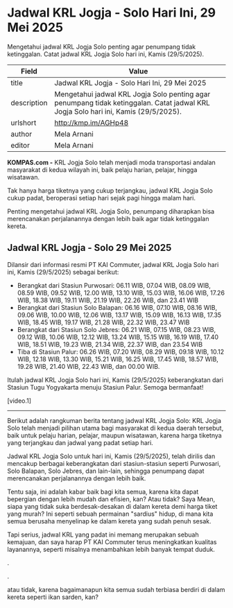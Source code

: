 # Jadwal KRL Jogja - Solo Hari Ini, 29 Mei 2025

Mengetahui jadwal KRL Jogja Solo penting agar penumpang tidak ketinggalan. Catat jadwal KRL Jogja Solo hari ini, Kamis (29/5/2025).

| Field       | Value                                                       |
|-------------|-------------------------------------------------------------|
| title       | Jadwal KRL Jogja - Solo Hari Ini, 29 Mei 2025 |
| description | Mengetahui jadwal KRL Jogja Solo penting agar penumpang tidak ketinggalan. Catat jadwal KRL Jogja Solo hari ini, Kamis (29/5/2025). |
| urlshort    | http://kmp.im/AGHp48 |
| author      | Mela Arnani |
| editor      | Mela Arnani |

**KOMPAS.com -** KRL Jogja Solo telah menjadi moda transportasi andalan masyarakat di kedua wilayah ini, baik pelaju harian, pelajar, hingga wisatawan.

Tak hanya harga tiketnya yang cukup terjangkau, jadwal KRL Jogja Solo cukup padat, beroperasi setiap hari sejak pagi hingga malam hari.

Penting mengetahui jadwal KRL Jogja Solo, penumpang diharapkan bisa merencanakan perjalanannya dengan lebih baik agar tidak ketinggalan kereta.

## Jadwal KRL Jogja - Solo 29 Mei 2025

Dilansir dari informasi resmi PT KAI Commuter, jadwal KRL Jogja Solo hari ini, Kamis (29/5/2025) sebagai berikut:

- Berangkat dari Stasiun Purwosari: 06.11 WIB, 07.04 WIB, 08.09 WIB, 08.59 WIB, 09.52 WIB, 12.00 WIB, 13.10 WIB, 15.03 WIB, 16.06 WIB, 17.26 WIB, 18.38 WIB, 19.11 WIB, 21.19 WIB, 22.26 WIB, dan 23.41 WIB
- Berangkat dari Stasiun Solo Balapan: 06.16 WIB, 07.10 WIB, 08.16 WIB, 09.06 WIB, 10.00 WIB, 12.06 WIB, 13.17 WIB, 15.09 WIB, 16.13 WIB, 17.35 WIB, 18.45 WIB, 19.17 WIB, 21.28 WIB, 22.32 WIB, 23.47 WIB
- Berangkat dari Stasiun Solo Jebres: 06.21 WIB, 07.15 WIB, 08.23 WIB, 09.12 WIB, 10.06 WIB, 12.12 WIB, 13.24 WIB, 15.15 WIB, 16.19 WIB, 17.40 WIB, 18.51 WIB, 19.23 WIB, 21.34 WIB, 22.37 WIB, dan 23.54 WIB
- Tiba di Stasiun Palur: 06.26 WIB, 07.20 WIB, 08.29 WIB, 09.18 WIB, 10.12 WIB, 12.18 WIB, 13.30 WIB, 15.21 WIB, 16.25 WIB, 17.45 WIB, 18.57 WIB, 19.28 WIB, 21.40 WIB, 22.43 WIB, dan 00.00 WIB.

Itulah jadwal KRL Jogja Solo hari ini, Kamis (29/5/2025) keberangkatan dari Stasiun Tugu Yogyakarta menuju Stasiun Palur. Semoga bermanfaat!

\[video.1\]

---
Berikut adalah rangkuman berita tentang jadwal KRL Jogja Solo: KRL Jogja Solo telah menjadi pilihan utama bagi masyarakat di kedua daerah tersebut, baik untuk pelaju harian, pelajar, maupun wisatawan, karena harga tiketnya yang terjangkau dan jadwal yang padat setiap hari.

 Jadwal KRL Jogja Solo untuk hari ini, Kamis (29/5/2025), telah dirilis dan mencakup berbagai keberangkatan dari stasiun-stasiun seperti Purwosari, Solo Balapan, Solo Jebres, dan lain-lain, sehingga penumpang dapat merencanakan perjalanannya dengan lebih baik.



Tentu saja, ini adalah kabar baik bagi kita semua, karena kita dapat bepergian dengan lebih mudah dan efisien, kan? Atau tidak? Saya Mean, siapa yang tidak suka berdesak-desakan di dalam kereta demi harga tiket yang murah? Ini seperti sebuah permainan "sardius" hidup, di mana kita semua berusaha menyelinap ke dalam kereta yang sudah penuh sesak.

 Tapi serius, jadwal KRL yang padat ini memang merupakan sebuah kemajuan, dan saya harap PT KAI Commuter terus meningkatkan kualitas layanannya, seperti misalnya menambahkan lebih banyak tempat duduk.

.

.

 atau tidak, karena bagaimanapun kita semua sudah terbiasa berdiri di dalam kereta seperti ikan sarden, kan?
